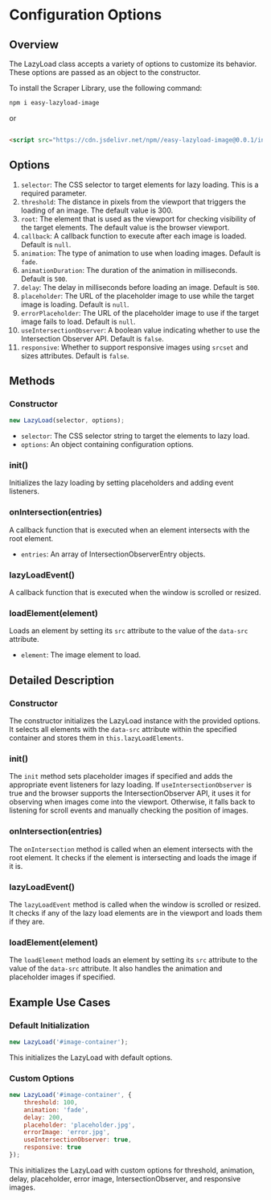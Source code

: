 # Configuration Options

## Overview

The LazyLoad class accepts a variety of options to customize its behavior. These options are passed as an object to the
constructor.

To install the Scraper Library, use the following command:

```bash
npm i easy-lazyload-image
```

 or

```html

<script src="https://cdn.jsdelivr.net/npm//easy-lazyload-image@0.0.1/index.js"></script>
```

## Options

1. `selector`: The CSS selector to target elements for lazy loading. This is a required parameter.
2. `threshold`: The distance in pixels from the viewport that triggers the loading of an image. The default value is
    300.
3. `root`: The element that is used as the viewport for checking visibility of the target elements. The default value is
   the browser viewport.
4. `callback`: A callback function to execute after each image is loaded. Default is `null`.
5. `animation`: The type of animation to use when loading images. Default is `fade`.
6. `animationDuration`: The duration of the animation in milliseconds. Default is `500`.
7. `delay`: The delay in milliseconds before loading an image. Default is `500`.
8. `placeholder`: The URL of the placeholder image to use while the target image is loading. Default is `null`.
9. `errorPlaceholder`: The URL of the placeholder image to use if the target image fails to load. Default is `null`.
10. `useIntersectionObserver`: A boolean value indicating whether to use the Intersection Observer API. Default
    is `false`.
11. `responsive`: Whether to support responsive images using `srcset` and sizes attributes. Default is `false`.

## Methods

### Constructor

```javascript
new LazyLoad(selector, options);
```

* `selector`: The CSS selector string to target the elements to lazy load.
* `options`: An object containing configuration options.

### init()

Initializes the lazy loading by setting placeholders and adding event listeners.

### onIntersection(entries)

A callback function that is executed when an element intersects with the root element.

* `entries`: An array of IntersectionObserverEntry objects.

### lazyLoadEvent()

A callback function that is executed when the window is scrolled or resized.

### loadElement(element)

Loads an element by setting its `src` attribute to the value of the `data-src` attribute.

* `element`: The image element to load.

## Detailed Description

### Constructor

The constructor initializes the LazyLoad instance with the provided options. It selects all elements with the `data-src`
attribute within the specified container and stores them in `this.lazyLoadElements`.

### init()

The `init` method sets placeholder images if specified and adds the appropriate event listeners for lazy loading.
If `useIntersectionObserver` is true and the browser supports the IntersectionObserver API, it uses it for observing
when images come into the viewport. Otherwise, it falls back to listening for scroll events and manually checking the
position of images.

### onIntersection(entries)

The `onIntersection` method is called when an element intersects with the root element. It checks if the element is
intersecting and loads the image if it is.

### lazyLoadEvent()

The `lazyLoadEvent` method is called when the window is scrolled or resized. It checks if any of the lazy load elements
are in the viewport and loads them if they are.

### loadElement(element)

The `loadElement` method loads an element by setting its `src` attribute to the value of the `data-src` attribute. It
also handles the animation and placeholder images if specified.

## Example Use Cases

### Default Initialization

```javascript
new LazyLoad('#image-container');
```
This initializes the LazyLoad with default options.

### Custom Options
```javascript
new LazyLoad('#image-container', {
    threshold: 100,
    animation: 'fade',
    delay: 200,
    placeholder: 'placeholder.jpg',
    errorImage: 'error.jpg',
    useIntersectionObserver: true,
    responsive: true
});
```
This initializes the LazyLoad with custom options for threshold, animation, delay, placeholder, error image,
IntersectionObserver, and responsive images.

